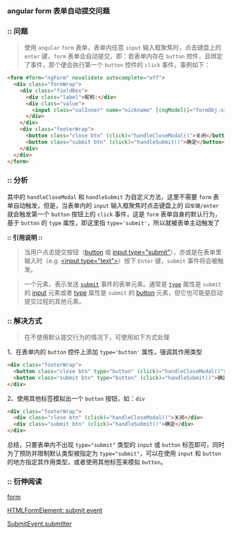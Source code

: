 ### angular form 表单自动提交问题

### :: 问题

> 使用 `angular` `form` 表单，表单内任意 `input`  输入框聚焦时，点击键盘上的 `enter` 键，`form` 表单会自动提交，即：若表单内存在 `button` 控件，且绑定了事件，那个便会执行第一个 `button` 控件的 `click` 事件，事例如下：

```html
<form #form="ngForm" novalidate autocomplete="off">
  <div class="formWrap">
    <div class="fieldBox">
      <div class="label">昵称:</div>
      <div class="value">
        <input class="valInner" name="nickname" [(ngModel)]="formObj.nickname" required placeholder="请输入昵称">
      </div>
    </div>
    <div class="footerWrap">
      <button class="close btn" (click)="handleCloseModal()">关闭</button>
      <button class="submit btn" (click)="handleSubmit()">确定</button>
    </div>
  </div>
</form>
```
### :: 分析
其中的 `handleCloseModal` 和 `handleSubmit` 为自定义方法，这里不需要 `form` 表单自动触发，但是，当表单内的 `input` 输入框聚焦时点击键盘上的 `回车键/enter` 就会触发第一个 `button` 按钮上的 `click` 事件，这是 `form` 表单自身的默认行为，基于 `button` 的 `type` 属性，即这里指 `type='submit'`，所以就被表单主动触发了

**:: 引用说明 ::**

> 当用户点击提交按钮（[button](https://developer.mozilla.org/zh-CN/docs/Web/HTML/Element/button) 或 [input type="submit"](https://developer.mozilla.org/zh-CN/docs/Web/HTML/Element/input/submit)），亦或是在表单里输入时（e.g. [\<input type="text">](https://developer.mozilla.org/zh-CN/docs/Web/HTML/Element/input/text)）按下 `Enter` 键，`submit` 事件将会被触发。

> 一个元素，表示发送 [`submit`](https://developer.mozilla.org/zh-CN/docs/Web/API/HTMLFormElement/submit_event) 事件的表单元素。通常是 [`type`](https://developer.mozilla.org/zh-CN/docs/Web/HTML/Element/input#type) 属性是 `submit` 的 [input](https://developer.mozilla.org/zh-CN/docs/Web/HTML/Element/input) 元素或者 [type](https://developer.mozilla.org/zh-CN/docs/Web/HTML/Element/input#type) 属性是 `submit` 的 [button](https://developer.mozilla.org/zh-CN/docs/Web/HTML/Element/button) 元素，但它也可能是启动提交过程的其他元素。


### :: 解决方式

> 在不使用默认提交行为的情况下，可使用如下方式处理

1、在表单内的 `button` 控件上添加 `type='button'` 属性，强调其作用类型

```html
<div class="footerWrap">
  <button class="close btn" type="button" (click)="handleCloseModal()">关闭</button>
  <button class="submit btn" type="button" (click)="handleSubmit()">确定</button>
</div>
```

2、使用其他标签模拟出一个 `button` 按钮，如：`div`

```html
<div class="footerWrap">
  <div class="close btn" (click)="handleCloseModal()">关闭</div>
  <div class="submit btn" (click)="handleSubmit()">确定</div>
</div>
```
总结，只要表单内不出现 `type="submit"` 类型的 `input` 或 `button` 标签即可，同时为了预防并限制默认类型被指定为 `type="submit"`，可以在使用 `input` 和 `button` 的地方指定其作用类型，或者使用其他标签来模拟 `button`。



### :: 衍伸阅读

[form](https://developer.mozilla.org/zh-CN/docs/Web/HTML/Element/form)

[HTMLFormElement: submit event](https://developer.mozilla.org/zh-CN/docs/Web/API/HTMLFormElement/submit_event)

[SubmitEvent.submitter](https://developer.mozilla.org/zh-CN/docs/Web/API/SubmitEvent/submitter)